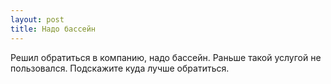 ```yaml
---
layout: post 
title: Надо бассейн 
--- 
```

Решил обратиться в компанию, надо бассейн. Раньше такой услугой не пользовался. Подскажите куда лучше обратиться.